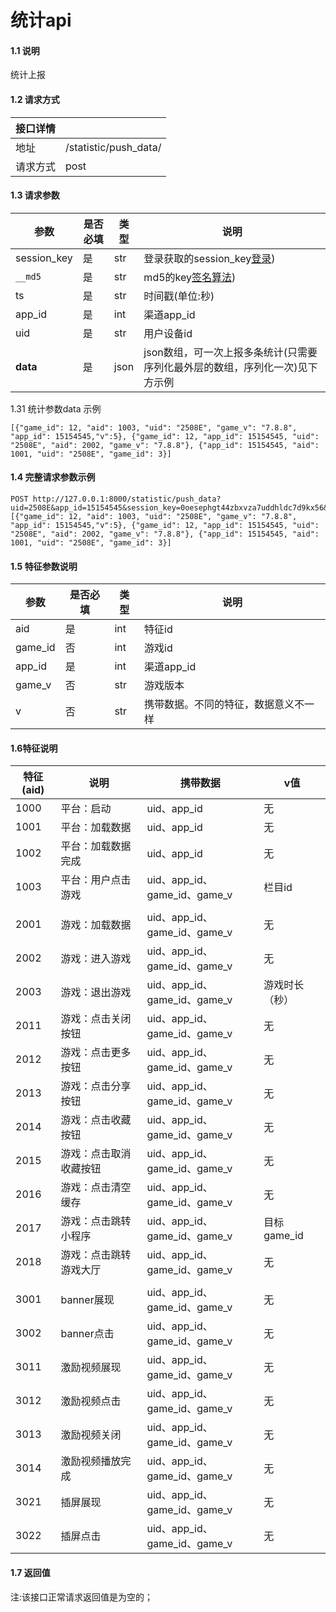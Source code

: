 # 统计api

#### 1.1 说明
统计上报
#### 1.2 请求方式

| 接口详情 |	|
| ------ | ------ |
| 地址 | /statistic/push_data/ |
| 请求方式 | post |

#### 1.3 请求参数

| 参数        | 是否必填 | 类型 | 说明                            |
| ----------- | -------- | ---- | ----- |
| session_key | 是   | str  | 登录获取的session_key[登录](/Chapter1/登录与验证.md)) |
| `__md5`     | 是       | str  | md5的key[签名算法](/Chapter1/登录与验证.md))     |
| ts          | 是       | str  | 时间戳(单位:秒)      |
| app_id      |是   | int  | 渠道app_id                           |
| uid         |    是     | str  | 用户设备id               |
| **data**         |    是     | json  |json数组，可一次上报多条统计(只需要序列化最外层的数组，序列化一次)见下方示例|

1.31 统计参数data 示例

```str
[{"game_id": 12, "aid": 1003, "uid": "2508E", "game_v": "7.8.8", "app_id": 15154545,"v":5}, {"game_id": 12, "app_id": 15154545, "uid": "2508E", "aid": 2002, "game_v": "7.8.8"}, {"app_id": 15154545, "aid": 1001, "uid": "2508E", "game_id": 3}]
```

#### 1.4 完整请求参数示例

```str
POST http://127.0.0.1:8000/statistic/push_data?uid=2508E&app_id=15154545&session_key=0oesephgt44zbxvza7uddhldc7d9kx56&ts=151574451&__md5=a47be5ef374d2bb74f7762e0d6c595d&data=[{"game_id": 12, "aid": 1003, "uid": "2508E", "game_v": "7.8.8", "app_id": 15154545,"v":5}, {"game_id": 12, "app_id": 15154545, "uid": "2508E", "aid": 2002, "game_v": "7.8.8"}, {"app_id": 15154545, "aid": 1001, "uid": "2508E", "game_id": 3}]
```

#### 1.5 特征参数说明
| 参数        | 是否必填 | 类型 | 说明                            |
| ----------- | -------- | ---- | ----- |
| aid         |    是     | int  | 特征id     |
| game_id         |    否     | int  | 游戏id                |
| app_id      |是   | int  | 渠道app_id                           |
| game_v         |    否     | str  | 游戏版本           |
| v         |  否     | str  | 携带数据。不同的特征，数据意义不一样     |

#### 1.6特征说明

| 特征(aid) | 说明                   | 携带数据                        | v值            |
| --------- | ---------------------- | ------------------------------- | -------------- |
| 1000      | 平台：启动         | uid、app_id                     | 无             |
| 1001      | 平台：加载数据         | uid、app_id                     | 无             |
| 1002      | 平台：加载数据完成     | uid、app\_id                    | 无             |
| 1003      | 平台：用户点击游戏     | uid、app\_id、game\_id、game\_v | 栏目id         |
|           |                        |                                 |                |
| 2001      | 游戏：加载数据         | uid、app\_id、game\_id、game\_v | 无             |
| 2002      | 游戏：进入游戏         | uid、app\_id、game\_id、game\_v | 无             |
| 2003      | 游戏：退出游戏         | uid、app\_id、game\_id、game\_v | 游戏时长（秒） |
| 2011      | 游戏：点击关闭按钮     | uid、app\_id、game\_id、game\_v | 无             |
| 2012      | 游戏：点击更多按钮     | uid、app\_id、game\_id、game\_v | 无             |
| 2013      | 游戏：点击分享按钮     | uid、app\_id、game\_id、game\_v | 无             |
| 2014      | 游戏：点击收藏按钮     | uid、app\_id、game\_id、game\_v | 无             |
| 2015      | 游戏：点击取消收藏按钮 | uid、app\_id、game\_id、game\_v | 无             |
| 2016      | 游戏：点击清空缓存     | uid、app\_id、game\_id、game\_v | 无             |
| 2017      | 游戏：点击跳转小程序    | uid、app\_id、game\_id、game\_v | 目标game_id             |
| 2018      | 游戏：点击跳转游戏大厅     | uid、app\_id、game\_id、game\_v | 无             |
|           |                        |                                 |                |
| 3001      | banner展现             | uid、app\_id、game\_id、game\_v | 无             |
| 3002      | banner点击             | uid、app\_id、game\_id、game\_v | 无             |
| 3011      | 激励视频展现           | uid、app\_id、game\_id、game\_v | 无             |
| 3012      | 激励视频点击           | uid、app\_id、game\_id、game\_v | 无             |
| 3013      | 激励视频关闭           | uid、app\_id、game\_id、game\_v | 无             |
| 3014      | 激励视频播放完成       | uid、app\_id、game\_id、game\_v | 无             |
| 3021      | 插屏展现               | uid、app\_id、game\_id、game\_v | 无             |
| 3022      | 插屏点击               | uid、app\_id、game\_id、game\_v | 无             |




#### 1.7 返回值
注:该接口正常请求返回值是为空的；